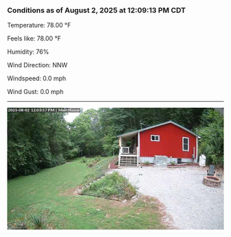 ### Conditions as of August 2, 2025 at 12:09:13 PM CDT 

Temperature: 78.00 &deg;F

Feels like: 78.00 &deg;F

Humidity: 76%

Wind Direction: NNW

Windspeed: 0.0 mph

Wind Gust: 0.0 mph

---

<img src="./images/latest.jpeg"/>

